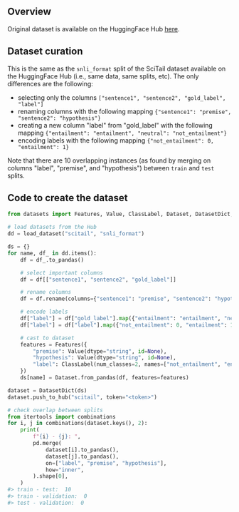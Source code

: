 ## Overview
Original dataset is available on the HuggingFace Hub [here](https://huggingface.co/datasets/scitail).


## Dataset curation
This is the same as the `snli_format` split of the SciTail dataset available on the HuggingFace Hub (i.e., same data, same splits, etc).
The only differences are the following:

- selecting only the columns `["sentence1", "sentence2", "gold_label", "label"]`
- renaming columns with the following mapping `{"sentence1": "premise", "sentence2": "hypothesis"}`
- creating a new column "label" from "gold_label" with the following mapping `{"entailment": "entailment", "neutral": "not_entailment"}`
- encoding labels with the following mapping `{"not_entailment": 0, "entailment": 1}`

Note that there are 10 overlapping instances (as found by merging on columns "label", "premise", and "hypothesis") between
`train` and `test` splits.


## Code to create the dataset
```python
from datasets import Features, Value, ClassLabel, Dataset, DatasetDict, load_dataset

# load datasets from the Hub
dd = load_dataset("scitail", "snli_format")

ds = {}
for name, df_ in dd.items():
    df = df_.to_pandas()

    # select important columns
    df = df[["sentence1", "sentence2", "gold_label"]]

    # rename columns
    df = df.rename(columns={"sentence1": "premise", "sentence2": "hypothesis"})

    # encode labels
    df["label"] = df["gold_label"].map({"entailment": "entailment", "neutral": "not_entailment"})
    df["label"] = df["label"].map({"not_entailment": 0, "entailment": 1})

    # cast to dataset
    features = Features({
        "premise": Value(dtype="string", id=None),
        "hypothesis": Value(dtype="string", id=None),
        "label": ClassLabel(num_classes=2, names=["not_entailment", "entailment"]),
    })
    ds[name] = Dataset.from_pandas(df, features=features)

dataset = DatasetDict(ds)
dataset.push_to_hub("scitail", token="<token>")

# check overlap between splits
from itertools import combinations
for i, j in combinations(dataset.keys(), 2):
    print(
        f"{i} - {j}: ",
        pd.merge(
            dataset[i].to_pandas(), 
            dataset[j].to_pandas(), 
            on=["label", "premise", "hypothesis"], 
            how="inner",
        ).shape[0],
    )
#> train - test:  10
#> train - validation:  0
#> test - validation:  0
```